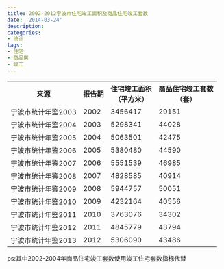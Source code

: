 ```yaml
---
title: 2002-2012宁波市住宅竣工面积及商品住宅竣工套数
date: '2014-03-24'
description:
categories:
- 统计
tags:
- 住宅
- 商品房
- 竣工
---
```

<table class="table table-bordered table-striped table-condensed">
<tr>
<th>来源</th><th>报告期</th><th>住宅竣工面积<br/>（平方米）</th><th>商品住宅竣工套数<br/>（套）</th>
</tr>
<tr>
<td>宁波市统计年鉴2003</td><td>2002</td><td>3456417</td><td>29151</td>
</tr>
<tr>
<td>宁波市统计年鉴2004</td><td>2003</td><td>5298341</td><td>44028</td>
</tr>
<tr>
<td>宁波市统计年鉴2005</td><td>2004</td><td>5063501</td><td>42475</td>
</tr>
<tr>
<td>宁波市统计年鉴2006</td><td>2005</td><td>5380480</td><td>44590</td>
</tr>
<tr>
<td>宁波市统计年鉴2007</td><td>2006</td><td>5551539</td><td>46985</td>
</tr>
<tr>
<td>宁波市统计年鉴2008</td><td>2007</td><td>4828585</td><td>40914</td>
</tr>
<tr>
<td>宁波市统计年鉴2009</td><td>2008</td><td>5944757</td><td>50051</td>
</tr>
<tr>
<td>宁波市统计年鉴2010</td><td>2009</td><td>4232164</td><td>40556</td>
</tr>
<tr>
<td>宁波市统计年鉴2011</td><td>2010</td><td>3763076</td><td>34302</td>
</tr>
<tr>
<td>宁波市统计年鉴2012</td><td>2011</td><td>4845779</td><td>43794</td>
</tr>
<tr>
<td>宁波市统计年鉴2013</td><td>2012</td><td>5306090</td><td>43486</td>
</tr>
</table>

ps:其中2002-2004年商品住宅竣工套数使用竣工住宅套数指标代替